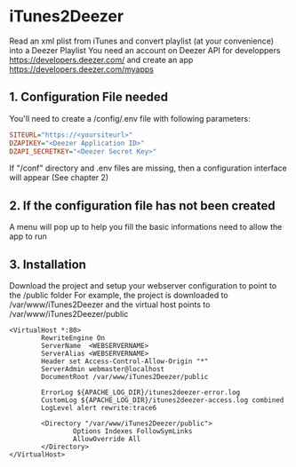 # iTunes2Deezer
Read an xml plist from iTunes and convert playlist (at your convenience) into a Deezer Playlist
You need an account on Deezer API for developpers https://developers.deezer.com/
and create an app
https://developers.deezer.com/myapps

## 1. Configuration File needed
You'll need to create a /config/.env file with following parameters:
```ini
SITEURL="https://<yoursiteurl>"
DZAPIKEY="<Deezer Application ID>"
DZAPI_SECRETKEY="<Deezer Secret Key>"
```
If "/conf" directory and .env files are missing, then a configuration interface will appear (See chapter 2)

## 2. If the configuration file has not been created
A menu will pop up to help you fill the basic informations need to allow the app to run

## 3. Installation
Download the project and setup your webserver configuration to point to the /public folder
For example, the project is downloaded to /var/www/iTunes2Deezer and the virtual host points to /var/www/iTunes2Deezer/public
```ApacheConf
<VirtualHost *:80>
        RewriteEngine On
        ServerName  <WEBSERVERNAME>
        ServerAlias <WEBSERVERNAME>
        Header set Access-Control-Allow-Origin "*"
        ServerAdmin webmaster@localhost
        DocumentRoot /var/www/iTunes2Deezer/public

        ErrorLog ${APACHE_LOG_DIR}/itunes2deezer-error.log
        CustomLog ${APACHE_LOG_DIR}/itunes2deezer-access.log combined
        LogLevel alert rewrite:trace6

        <Directory "/var/www/iTunes2Deezer/public">
                Options Indexes FollowSymLinks
                AllowOverride All
        </Directory>
</VirtualHost>
```